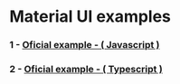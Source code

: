 # Material UI examples

### 1 - [Oficial example - ( Javascript )](https://github.com/mui/material-ui/tree/master/examples/nextjs)

### 2 - [Oficial example - ( Typescript )](https://github.com/mui/material-ui/tree/master/examples/nextjs-with-typescript)